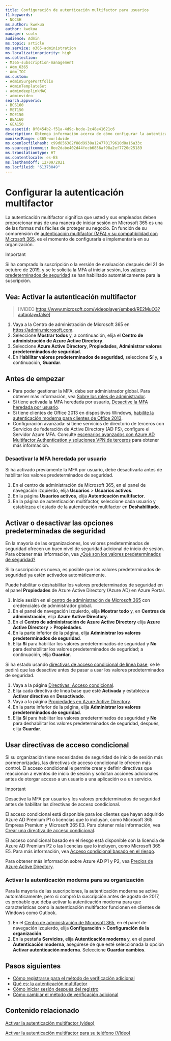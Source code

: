 ```yaml
---
title: Configuración de autenticación multifactor para usuarios
f1.keywords:
- NOCSH
ms.author: kwekua
author: kwekua
manager: scotv
audience: Admin
ms.topic: article
ms.service: o365-administration
ms.localizationpriority: high
ms.collection:
- M365-subscription-management
- Adm_O365
- Adm_TOC
ms.custom:
- AdminSurgePortfolio
- AdminTemplateSet
- admindeeplinkMAC
- adminvideo
search.appverid:
- BCS160
- MET150
- MOE150
- BEA160
- GEA150
ms.assetid: 8f0454b2-f51a-4d9c-bcde-2c48e41621c6
description: Obtenga información acerca de cómo configurar la autenticación multifactor para su organización.
monikerRange: o365-worldwide
ms.openlocfilehash: c99d856382f88d9938a124770179610d8a16a33c
ms.sourcegitcommit: 0ee2dabe402d44fecb6856af98a2ef7720d25189
ms.translationtype: HT
ms.contentlocale: es-ES
ms.lasthandoff: 12/09/2021
ms.locfileid: "61373049"
---
```

# <a name="set-up-multifactor-authentication"></a>Configurar la autenticación multifactor

La autenticación multifactor significa que usted y sus empleados deben proporcionar más de una manera de iniciar sesión en Microsoft 365 es una de las formas más fáciles de proteger su negocio. En función de su comprensión de [autenticación multifactor (MFA) y su compatibilidad con Microsoft 365](multi-factor-authentication-microsoft-365.md), es el momento de configurarla e implementarla en su organización. 

> [!IMPORTANT]
> Si ha comprado la suscripción o la versión de evaluación después del 21 de octubre de 2019, y se le solicita la MFA al iniciar sesión, los [valores predeterminados de seguridad](/azure/active-directory/fundamentals/concept-fundamentals-security-defaults) se han habilitado automáticamente para la suscripción.

## <a name="watch-turn-on-multifactor-authentication"></a>Vea: Activar la autenticación multifactor

> [!VIDEO https://www.microsoft.com/videoplayer/embed/RE2MuO3?autoplay=false]

1. Vaya a la Centro de administración de Microsoft 365 en <a href="https://admin.microsoft.com/ " target="_blank">https://admin.microsoft.com</a>.
1. Seleccione **Mostrar todos** y, a continuación, elija el **Centro de administración de Azure Active Directory**.
1. Seleccione **Azure Active Directory**, **Propiedades**, **Administrar valores predeterminados de seguridad**.
1. En **Habilitar valores predeterminados de seguridad**, seleccione **Sí** y, a continuación, **Guardar**.

## <a name="before-you-begin"></a>Antes de empezar

- Para poder gestionar la MFA, debe ser administrador global. Para obtener más información, vea [Sobre los roles de administrador](../add-users/about-admin-roles.md).
- Si tiene activada la MFA heredada por usuario, [Desactive la MFA heredada por usuario](#turn-off-legacy-per-user-mfa).
- Si tiene clientes de Office 2013 en dispositivos Windows, [habilite la autenticación moderna para clientes de Office 2013](./enable-modern-authentication.md).
- Configuración avanzada: si tiene servicios de directorio de terceros con Servicios de federación de Active Directory (AD FS), configure el Servidor Azure MFA. Consulte [escenarios avanzados con Azure AD Multifactor Authentication y soluciones VPN de terceros](/azure/active-directory/authentication/howto-mfaserver-nps-vpn) para obtener más información.

### <a name="turn-off-legacy-per-user-mfa"></a>Desactivar la MFA heredada por usuario

Si ha activado previamente la MFA por usuario, debe desactivarla antes de habilitar los valores predeterminados de seguridad.

1. En el centro de administración de Microsoft 365, en el panel de navegación izquierdo, elija **Usuarios** \> **Usuarios activos**.
1. En la página **Usuarios activos**, elija **Autenticación multifactor**.
1. En la página de autenticación multifactor, seleccione cada usuario y establezca el estado de la autenticación multifactor en **Deshabilitado**.

## <a name="turn-security-defaults-on-or-off"></a>Activar o desactivar las opciones predeterminadas de seguridad

En la mayoría de las organizaciones, los valores predeterminados de seguridad ofrecen un buen nivel de seguridad adicional de inicio de sesión. Para obtener más información, vea [¿Qué son los valores predeterminados de seguridad?](/azure/active-directory/fundamentals/concept-fundamentals-security-defaults)

Si la suscripción es nueva, es posible que los valores predeterminados de seguridad ya estén activados automáticamente.

Puede habilitar o deshabilitar los valores predeterminados de seguridad en el panel **Propiedades** de Azure Active Directory (Azure AD) en Azure Portal.

1. Inicie sesión en el [centro de administración de Microsoft 365](https://admin.microsoft.com) con credenciales de administrador global.
2. En el panel de navegación izquierdo, elija **Mostrar todo** y, en **Centros de administración**, elija **Azure Active Directory**.
3. En el **Centro de administración de Azure Active Directory** elija **Azure Active Directory** \> **Propiedades**.
4. En la parte inferior de la página, elija **Administrar los valores predeterminados de seguridad**.
5. Elija **Sí** para habilitar los valores predeterminados de seguridad y **No** para deshabilitar los valores predeterminados de seguridad; a continuación, elija **Guardar**.

Si ha estado usando [directivas de acceso condicional de línea base](/azure/active-directory/conditional-access/concept-baseline-protection), se le pedirá que las desactive antes de pasar a usar los valores predeterminados de seguridad.

1. Vaya a la página [Directivas: Acceso condicional](https://portal.azure.com/#blade/Microsoft_AAD_IAM/ConditionalAccessBlade/Policies).
2. Elija cada directiva de línea base que esté **Activada** y establezca **Activar directiva** en **Desactivado**.
3. Vaya a la página [Propiedades en Azure Active Directory](https://portal.azure.com/#blade/Microsoft_AAD_IAM/ActiveDirectoryMenuBlade/Properties).
4. En la parte inferior de la página, elija **Administrar los valores predeterminados de seguridad**.
5. Elija **Sí** para habilitar los valores predeterminados de seguridad y **No** para deshabilitar los valores predeterminados de seguridad, después, elija **Guardar**.

## <a name="use-conditional-access-policies"></a>Usar directivas de acceso condicional

Si su organización tiene necesidades de seguridad de inicio de sesión más pormenorizadas, las directivas de acceso condicional le ofrecen más control. El acceso condicional le permite crear y definir directivas que reaccionan a eventos de inicio de sesión y solicitan acciones adicionales antes de otorgar acceso a un usuario a una aplicación o a un servicio.

> [!IMPORTANT]
> Desactive la MFA por usuario y los valores predeterminados de seguridad antes de habilitar las directivas de acceso condicional.

El acceso condicional está disponible para los clientes que hayan adquirido Azure AD Premium P1 o licencias que lo incluyan, como Microsoft 365 Empresa Premium y Microsoft 365 E3. Para obtener más información, vea [Crear una directiva de acceso condicional](/azure/active-directory/authentication/tutorial-enable-azure-mfa).

El acceso condicional basado en el riesgo está disponible con la licencia de Azure AD Premium P2 o las licencias que lo incluyen, como Microsoft 365 E5. Para más información, vea [Acceso condicional basado en el riesgo](/azure/active-directory/conditional-access/howto-conditional-access-policy-risk).

Para obtener más información sobre Azure AD P1 y P2, vea [Precios de Azure Active Directory](https://azure.microsoft.com/pricing/details/active-directory/).

### <a name="turn-on-modern-authentication-for-your-organization"></a>Activar la autenticación moderna para su organización

Para la mayoría de las suscripciones, la autenticación moderna se activa automáticamente, pero si compró la suscripción antes de agosto de 2017, es probable que deba activar la autenticación moderna para que características como la autenticación multifactor funcionen en clientes de Windows como Outlook.


1. En el <a href="https://go.microsoft.com/fwlink/p/?linkid=2024339" target="_blank">Centro de administración de Microsoft 365</a>, en el panel de navegación izquierdo, elija **Configuración** \> **Configuración de la organización**.
2. En la pestaña **Servicios**, elija **Autenticación moderna** y, en el panel **Autenticación moderna**, asegúrese de que esté seleccionada la opción **Activar autenticación moderna**. Seleccione **Guardar cambios**.


## <a name="next-steps"></a>Pasos siguientes

- [Cómo registrarse para el método de verificación adicional](https://support.microsoft.com/office/ace1d096-61e5-449b-a875-58eb3d74de14)
- [Qué es: la autenticación multifactor](https://support.microsoft.com/help/4577374/what-is-multifactor-authentication)
- [Cómo iniciar sesión después del registro](https://support.microsoft.com/office/2b856342-170a-438e-9a4f-3c092394d3cb)
- [Cómo cambiar el método de verificación adicional](https://support.microsoft.com/office/956ec8d0-7081-4518-a701-f8414cc20831)

## <a name="related-content"></a>Contenido relacionado


[Activar la autenticación multifactor (vídeo)](../../business-video/turn-on-mfa.md)

[Activar la autenticación multifactor para su teléfono (Vídeo)](https://support.microsoft.com/office/ace1d096-61e5-449b-a875-58eb3d74de14)